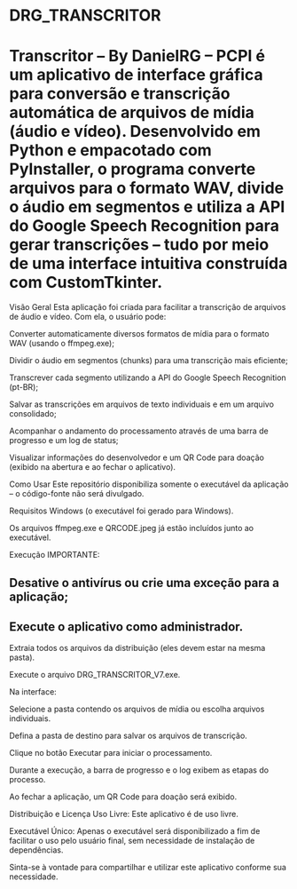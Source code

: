 # DRG_TRANSCRITOR
# Transcritor – By DanielRG – PCPI é um aplicativo de interface gráfica para conversão e transcrição automática de arquivos de mídia (áudio e vídeo). Desenvolvido em Python e empacotado com PyInstaller, o programa converte arquivos para o formato WAV, divide o áudio em segmentos e utiliza a API do Google Speech Recognition para gerar transcrições – tudo por meio de uma interface intuitiva construída com CustomTkinter.

Visão Geral
Esta aplicação foi criada para facilitar a transcrição de arquivos de áudio e vídeo. Com ela, o usuário pode:

Converter automaticamente diversos formatos de mídia para o formato WAV (usando o ffmpeg.exe);

Dividir o áudio em segmentos (chunks) para uma transcrição mais eficiente;

Transcrever cada segmento utilizando a API do Google Speech Recognition (pt-BR);

Salvar as transcrições em arquivos de texto individuais e em um arquivo consolidado;

Acompanhar o andamento do processamento através de uma barra de progresso e um log de status;

Visualizar informações do desenvolvedor e um QR Code para doação (exibido na abertura e ao fechar o aplicativo).

Como Usar
Este repositório disponibiliza somente o executável da aplicação – o código-fonte não será divulgado.

Requisitos
Windows (o executável foi gerado para Windows).

Os arquivos ffmpeg.exe e QRCODE.jpeg já estão incluídos junto ao executável.

Execução
IMPORTANTE:

## Desative o antivírus ou crie uma exceção para a aplicação;

## Execute o aplicativo como administrador.

Extraia todos os arquivos da distribuição (eles devem estar na mesma pasta).

Execute o arquivo DRG_TRANSCRITOR_V7.exe.

Na interface:

Selecione a pasta contendo os arquivos de mídia ou escolha arquivos individuais.

Defina a pasta de destino para salvar os arquivos de transcrição.

Clique no botão Executar para iniciar o processamento.

Durante a execução, a barra de progresso e o log exibem as etapas do processo.

Ao fechar a aplicação, um QR Code para doação será exibido.

Distribuição e Licença
Uso Livre: Este aplicativo é de uso livre.

Executável Único: Apenas o executável será disponibilizado a fim de facilitar o uso pelo usuário final, sem necessidade de instalação de dependências.

Sinta-se à vontade para compartilhar e utilizar este aplicativo conforme sua necessidade.
